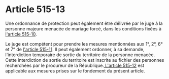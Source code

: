 # Article 515-13

<p>Une ordonnance de protection peut également être délivrée par le juge à la personne majeure menacée de mariage forcé, dans les conditions fixées à <a href='/code-civil/livre-ier-des-personnes/titre-xiv-des-mesures-de-protection-des-victimes-de-violences/515-10.md'>l'article 515-10</a>. </p><p>Le juge est compétent pour prendre les mesures mentionnées aux 1°, 2°, 6° et 7° de <a href='/code-civil/livre-ier-des-personnes/titre-xiv-des-mesures-de-protection-des-victimes-de-violences/515-11.md'>l'article 515-11</a>. Il peut également ordonner, à sa demande, l'interdiction temporaire de sortie du territoire de la personne menacée. Cette interdiction de sortie du territoire est inscrite au fichier des personnes recherchées par le procureur de la République.<a href='/code-civil/livre-ier-des-personnes/titre-xiv-des-mesures-de-protection-des-victimes-de-violences/515-12.md'> L'article 515-12</a> est applicable aux mesures prises sur le fondement du présent article.</p>